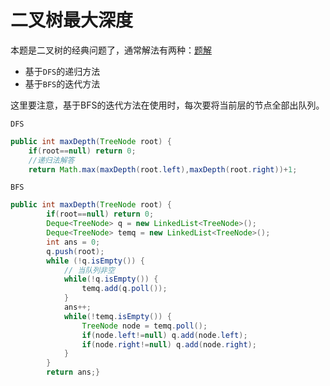 # 二叉树最大深度

本题是二叉树的经典问题了，通常解法有两种：[题解](https://leetcode-cn.com/problems/maximum-depth-of-binary-tree/solution/er-cha-shu-de-zui-da-shen-du-by-leetcode-solution/)

- 基于`DFS`的递归方法
- 基于`BFS`的迭代方法

这里要注意，基于BFS的迭代方法在使用时，每次要将当前层的节点全部出队列。

`DFS`

```java
public int maxDepth(TreeNode root) {
	if(root==null) return 0;
	//递归法解答
	return Math.max(maxDepth(root.left),maxDepth(root.right))+1;
```

`BFS`

```java
public int maxDepth(TreeNode root) {
		if(root==null) return 0;
		Deque<TreeNode> q = new LinkedList<TreeNode>();
		Deque<TreeNode> temq = new LinkedList<TreeNode>();
		int ans = 0;
		q.push(root);
		while (!q.isEmpty()) {
			// 当队列非空
			while(!q.isEmpty()) {
				temq.add(q.poll());
			}
			ans++;
			while(!temq.isEmpty()) {
				TreeNode node = temq.poll();
				if(node.left!=null) q.add(node.left);
				if(node.right!=null) q.add(node.right);
			}
		}
		return ans;}
```

